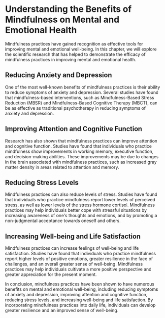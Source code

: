 Understanding the Benefits of Mindfulness on Mental and Emotional Health
===============================================================================================================

Mindfulness practices have gained recognition as effective tools for improving mental and emotional well-being. In this chapter, we will explore the scientific research that has helped to demonstrate the efficacy of mindfulness practices in improving mental and emotional health.

Reducing Anxiety and Depression
-------------------------------

One of the most well-known benefits of mindfulness practices is their ability to reduce symptoms of anxiety and depression. Several studies have found that mindfulness-based interventions, such as Mindfulness-Based Stress Reduction (MBSR) and Mindfulness-Based Cognitive Therapy (MBCT), can be as effective as traditional psychotherapy in reducing symptoms of anxiety and depression.

Improving Attention and Cognitive Function
------------------------------------------

Research has also shown that mindfulness practices can improve attention and cognitive function. Studies have found that individuals who practice mindfulness show improvements in working memory, executive function, and decision-making abilities. These improvements may be due to changes in the brain associated with mindfulness practices, such as increased gray matter density in areas related to attention and memory.

Reducing Stress Levels
----------------------

Mindfulness practices can also reduce levels of stress. Studies have found that individuals who practice mindfulness report lower levels of perceived stress, as well as lower levels of the stress hormone cortisol. Mindfulness practices may help individuals better cope with stressful situations by increasing awareness of one's thoughts and emotions, and by promoting a non-judgmental acceptance towards oneself and others.

Increasing Well-being and Life Satisfaction
-------------------------------------------

Mindfulness practices can increase feelings of well-being and life satisfaction. Studies have found that individuals who practice mindfulness report higher levels of positive emotions, greater resilience in the face of challenges, and an overall greater sense of well-being. Mindfulness practices may help individuals cultivate a more positive perspective and greater appreciation for the present moment.

In conclusion, mindfulness practices have been shown to have numerous benefits on mental and emotional well-being, including reducing symptoms of anxiety and depression, improving attention and cognitive function, reducing stress levels, and increasing well-being and life satisfaction. By incorporating mindfulness practices into daily life, individuals can develop greater resilience and an improved sense of well-being.

